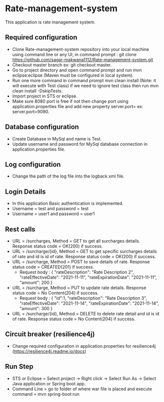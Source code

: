 # Rate-management-system
This application is rate management system.

## Required configuration

- Clone Rate-management-system repository into your local machine using command line or any UI, in command prompt : git clone https://github.com/sagar-makwana1112/Rate-management-system.git
- Checkout master branch ex: git checkout master.
- Go to project directory and open command prompt and run mvn eclipse:eclipse (Maven must be configured in local system).
- Run one more command in command prompt mvn clean install (Note: it will execute with Test class) if we need to ignore test class then run mvn clean install -DskipTests.
- Import project in STS or eclipse.
- Make sure 8080 port is free if not then change port using application.properties file and add new property server.port=<port number> ex: server.port=9090.
  
## Database configuration
- Create Database in MySql and name is Test.
- Update username and password for MySql database connection in application.properties file.

## Log configuration
- Change the path of the log file into the logback.xml file.

## Login Details
- In this application Basic authentication is implemented.
- Username = test and password = test
- Username = user1 and password = user1

## Rest calls
- URL = /surcharges, Method = GET to get all surcharges details. Response status code = OK(200) if success.
- URL = /surcharge/{id}, Method = GET to get specific surcharges details of rate and id is id of rate. Response status code = OK(200) if success.
- URL = /surcharge, Method = POST to save details of rate. Response status code = CREATED(201) if success.
  - Request body :
    {
      "rateDescription": "Rate Description 2",
      "rateEffectiveDate": "2021-11-11",
      "rateExpirationDate": "2021-11-11",
      "amount": 200
    }
- URL = /surcharge, Method = PUT to update rate details. Response status code = No Content(204) if success.
  - Request body : 
    {
      "id":1,
      "rateDescription": "Rate Description 3",
      "rateEffectiveDate": "2021-11-14",
      "rateExpirationDate": "2021-11-14",
      "amount": 300
    }
- URL = /surcharge/{id}, Method = DELETE to delete rate detail and id is id of rate. Response status code = No Content(204) if success.

## Circuit breaker (resilience4j)
- Change required configuration in application.properties for resilience4j (https://resilience4j.readme.io/docs)

## Run Step
- STS or Eclipse = Select project -> Right click -> Select Run As -> Select Java application or Spring boot app.
- Command Line = go to folder of where war file is placed and execute command = mvn spring-boot:run

